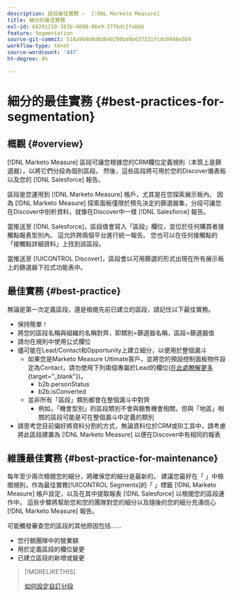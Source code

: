 ```yaml
---
description: 區段最佳實務 —  [!DNL Marketo Measure]
title: 細分的最佳實務
exl-id: 68281210-383b-4688-86e9-27fbdc1fabbb
feature: Segmentation
source-git-commit: 518a984b0d8d640290bd9b637221fcdc0948e5b9
workflow-type: tm+mt
source-wordcount: '447'
ht-degree: 0%

---
```


# 細分的最佳實務 {#best-practices-for-segmentation}

## 概觀 {#overview}

[!DNL Marketo Measure] 區段可讓您根據您的CRM欄位定義規則（本質上是篩選器），以將它們分段為個別區段。 然後，這些區段將可用於您的Discover儀表板以及您的 [!DNL Salesforce] 報告。

區段是您運用到 [!DNL Marketo Measure] 帳戶，尤其是在您探索展示板內。 因為 [!DNL Marketo Measure] 探索面板僅限於預先決定的篩選器集，分段可讓您在Discover中剖析資料，就像在Discover中一樣 [!DNL Salesforce] 報告。

當推送至 [!DNL Salesforce]，區段值會寫入「區段」欄位，並位於任何購買者接觸點報表型別內。 這允許跨兩個平台進行統一報告。 您也可以在任何接觸點的「接觸點詳細資料」上找到該區段。

當推送至 [!UICONTROL Discover]，區段會以可用篩選的形式出現在所有展示板上的篩選器下拉式功能表中。

## 最佳實務 {#best-practice}

無論是第一次定義區段，還是檢閱先前已建立的區段，請記住以下最佳實務。

* 保持簡單！
* 將您的區段名稱與組織的名稱對齊，即類別=篩選器名稱，區段=篩選器值
* 請勿在規則中使用公式欄位
* 儘可能在Lead/Contact和Opportunity上建立細分，以便用於整個漏斗
   * 如果您是Marketo Measure Ultimate客戶，並將您的預設控制面板物件設定為Contact，請勿使用下列兩個專屬於Lead的欄位([在此處瞭解更多](/help/marketo-measure-ultimate/data-integrity-requirement.md){target="_blank"})。
      * b2b.personStatus
      * b2b.isConverted
   * 並非所有「區段」類別都會在整個漏斗中對齊
      * 例如，「機會型別」的區段類別不會與銷售機會相關，但與「地區」相關的區段可能是可在整個漏斗中定義的類別
* 請思考您目前偏好將資料分割的方式，無論資料位於CRM或BI工具中，請考慮將此區段建置為 [!DNL Marketo Measure] 以便在Discover中有相同的報表

## 維護最佳實務 {#best-practice-for-maintenance}

每年至少兩次檢閱您的細分，將確保您的細分是最新的。 建議您最好在「 」中檢閱規則，作為最佳實務[!UICONTROL Segments]的「 」標籤 [!DNL Marketo Measure] 帳戶設定，以及在其中提取報表 [!DNL Salesforce] 以檢閱您的區段運作中。 這些步驟將幫助您和您的團隊對您的細分以及隨後的您的細分充滿信心 [!DNL Marketo Measure] 報告。

可能觸發審查您的區段的其他原因包括……

* 您行銷團隊中的營業額
* 用於定義區段的欄位變更
* 已建立區段的新增或變更

>[!MORELIKETHIS]
>
>[如何設定自訂分段](/help/advanced-marketo-measure-features/segmentation/custom-segmentation.md)
